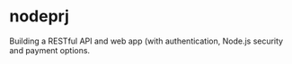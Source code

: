 # nodeprj
Building a RESTful API and web app (with authentication, Node.js security and  payment options.
